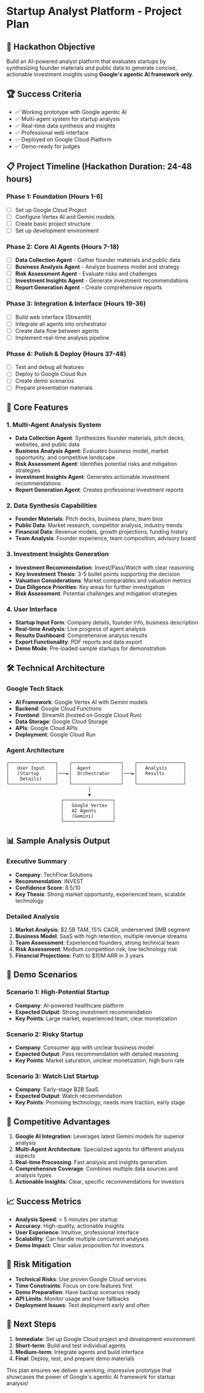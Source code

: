 # Startup Analyst Platform - Project Plan

## 🎯 Hackathon Objective
Build an AI-powered analyst platform that evaluates startups by synthesizing founder materials and public data to generate concise, actionable investment insights using **Google's agentic AI framework only**.

## 🏆 Success Criteria
- ✅ Working prototype with Google agentic AI
- ✅ Multi-agent system for startup analysis
- ✅ Real-time data synthesis and insights
- ✅ Professional web interface
- ✅ Deployed on Google Cloud Platform
- ✅ Demo-ready for judges

## 📋 Project Timeline (Hackathon Duration: 24-48 hours)

### Phase 1: Foundation (Hours 1-6)
- [ ] Set up Google Cloud Project
- [ ] Configure Vertex AI and Gemini models
- [ ] Create basic project structure
- [ ] Set up development environment

### Phase 2: Core AI Agents (Hours 7-18)
- [ ] **Data Collection Agent** - Gather founder materials and public data
- [ ] **Business Analysis Agent** - Analyze business model and strategy
- [ ] **Risk Assessment Agent** - Evaluate risks and challenges
- [ ] **Investment Insights Agent** - Generate investment recommendations
- [ ] **Report Generation Agent** - Create comprehensive reports

### Phase 3: Integration & Interface (Hours 19-36)
- [ ] Build web interface (Streamlit)
- [ ] Integrate all agents into orchestrator
- [ ] Create data flow between agents
- [ ] Implement real-time analysis pipeline

### Phase 4: Polish & Deploy (Hours 37-48)
- [ ] Test and debug all features
- [ ] Deploy to Google Cloud Run
- [ ] Create demo scenarios
- [ ] Prepare presentation materials

## 🚀 Core Features

### 1. **Multi-Agent Analysis System**
- **Data Collection Agent**: Synthesizes founder materials, pitch decks, websites, and public data
- **Business Analysis Agent**: Evaluates business model, market opportunity, and competitive landscape
- **Risk Assessment Agent**: Identifies potential risks and mitigation strategies
- **Investment Insights Agent**: Generates actionable investment recommendations
- **Report Generation Agent**: Creates professional investment reports

### 2. **Data Synthesis Capabilities**
- **Founder Materials**: Pitch decks, business plans, team bios
- **Public Data**: Market research, competitor analysis, industry trends
- **Financial Data**: Revenue models, growth projections, funding history
- **Team Analysis**: Founder experience, team composition, advisory board

### 3. **Investment Insights Generation**
- **Investment Recommendation**: Invest/Pass/Watch with clear reasoning
- **Key Investment Thesis**: 3-5 bullet points supporting the decision
- **Valuation Considerations**: Market comparables and valuation metrics
- **Due Diligence Priorities**: Key areas for further investigation
- **Risk Assessment**: Potential challenges and mitigation strategies

### 4. **User Interface**
- **Startup Input Form**: Company details, founder info, business description
- **Real-time Analysis**: Live progress of agent analysis
- **Results Dashboard**: Comprehensive analysis results
- **Export Functionality**: PDF reports and data export
- **Demo Mode**: Pre-loaded sample startups for demonstration

## 🛠️ Technical Architecture

### Google Tech Stack
- **AI Framework**: Google Vertex AI with Gemini models
- **Backend**: Google Cloud Functions
- **Frontend**: Streamlit (hosted on Google Cloud Run)
- **Data Storage**: Google Cloud Storage
- **APIs**: Google Cloud APIs
- **Deployment**: Google Cloud Run

### Agent Architecture
```
┌─────────────────┐    ┌──────────────────┐    ┌─────────────────┐
│   User Input    │    │  Agent           │    │   Analysis      │
│   (Startup      │───►│  Orchestrator    │───►│   Results       │
│    Details)     │    │                  │    │                 │
└─────────────────┘    └──────────────────┘    └─────────────────┘
                              │
                              ▼
                    ┌──────────────────┐
                    │   Google Vertex  │
                    │   AI Agents      │
                    │   (Gemini)       │
                    └──────────────────┘
```

## 📊 Sample Analysis Output

### Executive Summary
- **Company**: TechFlow Solutions
- **Recommendation**: INVEST
- **Confidence Score**: 8.5/10
- **Key Thesis**: Strong market opportunity, experienced team, scalable technology

### Detailed Analysis
1. **Market Analysis**: $2.5B TAM, 15% CAGR, underserved SMB segment
2. **Business Model**: SaaS with high retention, multiple revenue streams
3. **Team Assessment**: Experienced founders, strong technical team
4. **Risk Assessment**: Medium competition risk, low technology risk
5. **Financial Projections**: Path to $10M ARR in 3 years

## 🎯 Demo Scenarios

### Scenario 1: High-Potential Startup
- **Company**: AI-powered healthcare platform
- **Expected Output**: Strong investment recommendation
- **Key Points**: Large market, experienced team, clear monetization

### Scenario 2: Risky Startup
- **Company**: Consumer app with unclear business model
- **Expected Output**: Pass recommendation with detailed reasoning
- **Key Points**: Market saturation, unclear monetization, high burn rate

### Scenario 3: Watch List Startup
- **Company**: Early-stage B2B SaaS
- **Expected Output**: Watch recommendation
- **Key Points**: Promising technology, needs more traction, early stage

## 🏅 Competitive Advantages

1. **Google AI Integration**: Leverages latest Gemini models for superior analysis
2. **Multi-Agent Architecture**: Specialized agents for different analysis aspects
3. **Real-time Processing**: Fast analysis and insights generation
4. **Comprehensive Coverage**: Combines multiple data sources and analysis types
5. **Actionable Insights**: Clear, specific recommendations for investors

## 📈 Success Metrics

- **Analysis Speed**: < 5 minutes per startup
- **Accuracy**: High-quality, actionable insights
- **User Experience**: Intuitive, professional interface
- **Scalability**: Can handle multiple concurrent analyses
- **Demo Impact**: Clear value proposition for investors

## 🚨 Risk Mitigation

- **Technical Risks**: Use proven Google Cloud services
- **Time Constraints**: Focus on core features first
- **Demo Preparation**: Have backup scenarios ready
- **API Limits**: Monitor usage and have fallbacks
- **Deployment Issues**: Test deployment early and often

## 📝 Next Steps

1. **Immediate**: Set up Google Cloud project and development environment
2. **Short-term**: Build and test individual agents
3. **Medium-term**: Integrate agents and build interface
4. **Final**: Deploy, test, and prepare demo materials

This plan ensures we deliver a working, impressive prototype that showcases the power of Google's agentic AI framework for startup analysis!
